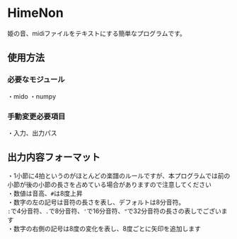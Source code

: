 # HimeNon
姫の音、midiファイルをテキストにする簡単なプログラムです。

## 使用方法
### 必要なモジュール
・mido
・numpy

### 手動変更必要項目
・入力、出力パス  

## 出力内容フォーマット
・1小節に4拍というのがほとんどの楽譜のルールですが、本プログラムでは前の小節が後の小節の長さを占めている場合がありますので注意してください  
・数値は音高、`#`は8度上昇  
・数字の左の記号は音符の長さを表し、デフォルトは8分音符。  
 `:`で4分音符、`.`で8分音符、`'`で16分音符、`"`で32分音符の長さの表しでございます  
・数字の右側の記号は8度の変化を表し、8度ごとに矢印を追加します

